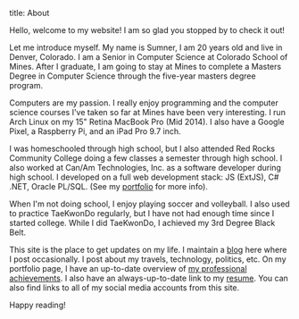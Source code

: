 title: About

Hello, welcome to my website! I am so glad you stopped by to check it out!

Let me introduce myself. My name is Sumner, I am 20 years old and live in
Denver, Colorado. I am a Senior in Computer Science at Colorado School of Mines.
After I graduate, I am going to stay at Mines to complete a Masters Degree in
Computer Science through the five-year masters degree program.

Computers are my passion. I really enjoy programming and the computer science
courses I've taken so far at Mines have been very interesting. I run Arch Linux
on my 15" Retina MacBook Pro (Mid 2014). I also have a Google Pixel, a Raspberry
Pi, and an iPad Pro 9.7 inch.

I was homeschooled through high school, but I also attended Red Rocks Community
College doing a few classes a semester through high school. I also worked at
Can/Am Technologies, Inc. as a software developer during high school. I
developed on a full web development stack: JS (ExtJS), C# .NET, Oracle PL/SQL.
(See my [portfolio]({filename}/pages/portfolio.html) for more info).

When I'm not doing school, I enjoy playing soccer and volleyball. I also used to
practice TaeKwonDo regularly, but I have not had enough time since I started
college. While I did TaeKwonDo, I achieved my 3rd Degree Black Belt.

This site is the place to get updates on my life. I maintain a [blog](/) here
where I post occasionally. I post about my travels, technology, politics, etc.
On my portfolio page, I have an up-to-date overview of [my professional
achievements]({filename}/pages/portfolio.html). I also have an always-up-to-date
link to my [resume]({filename}/static/resume.pdf). You can also find links to
all of my social media accounts from this site.

Happy reading!
